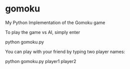 # gomoku
My Python Implementation of the Gomoku game

To play the game vs AI, simply enter

python gomoku.py

You can play with your friend by typing two player names:

python gomoku.py player1 player2
